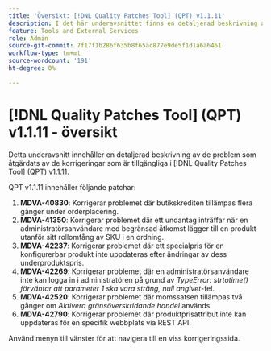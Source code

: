 ```yaml
---
title: 'Översikt: [!DNL Quality Patches Tool] (QPT) v1.1.11'
description: I det här underavsnittet finns en detaljerad beskrivning av de problem som åtgärdats av de korrigeringar som finns i  [!DNL Quality Patches Tool] (QPT) v1.1.11.
feature: Tools and External Services
role: Admin
source-git-commit: 7f17f1b286f635b8f65ac877e9de5f1d1a6a6461
workflow-type: tm+mt
source-wordcount: '191'
ht-degree: 0%

---
```


# [!DNL Quality Patches Tool] (QPT) v1.1.11 - översikt

Detta underavsnitt innehåller en detaljerad beskrivning av de problem som åtgärdats av de korrigeringar som är tillgängliga i [!DNL Quality Patches Tool] (QPT) v1.1.11.

QPT v1.1.11 innehåller följande patchar:

1. **MDVA-40830**: Korrigerar problemet där butikskrediten tillämpas flera gånger under orderplacering.
1. **MDVA-41350**: Korrigerar problemet där ett undantag inträffar när en administratörsanvändare med begränsad åtkomst lägger till en produkt utanför sitt rollomfång av SKU i en ordning.
1. **MDVA-42237**: Korrigerar problemet där ett specialpris för en konfigurerbar produkt inte uppdateras efter ändringar av dess underproduktspris.
1. **MDVA-42269**: Korrigerar problemet där en administratörsanvändare inte kan logga in i administratören på grund av *TypeError: strtotime() förväntar att parameter 1 ska vara sträng, null angivet*-fel.
1. **MDVA-42520**: Korrigerar problemet där momssatsen tillämpas två gånger om *Aktivera gränsöverskridande handel* används.
1. **MDVA-42790**: Korrigerar problemet där produktprisattribut inte kan uppdateras för en specifik webbplats via REST API.

Använd menyn till vänster för att navigera till en viss korrigeringssida.
